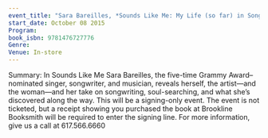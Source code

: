 ```yaml
---
event_title: "Sara Bareilles, *Sounds Like Me: My Life (so far) in Song*"
start_date: October 08 2015
Program: 
book_isbn: 9781476727776
Genre: 
Venue: In-store
---
```

Summary: In Sounds Like Me Sara Bareilles, the five-time Grammy Award–nominated singer, songwriter, and musician, reveals herself, the artist—and the woman—and her take on songwriting, soul-searching, and what she’s discovered along the way. This will be a signing-only event. The event is not ticketed, but a receipt showing you purchased the book at Brookline Booksmith will be required to enter the signing line. For more information, give us a call at 617.566.6660